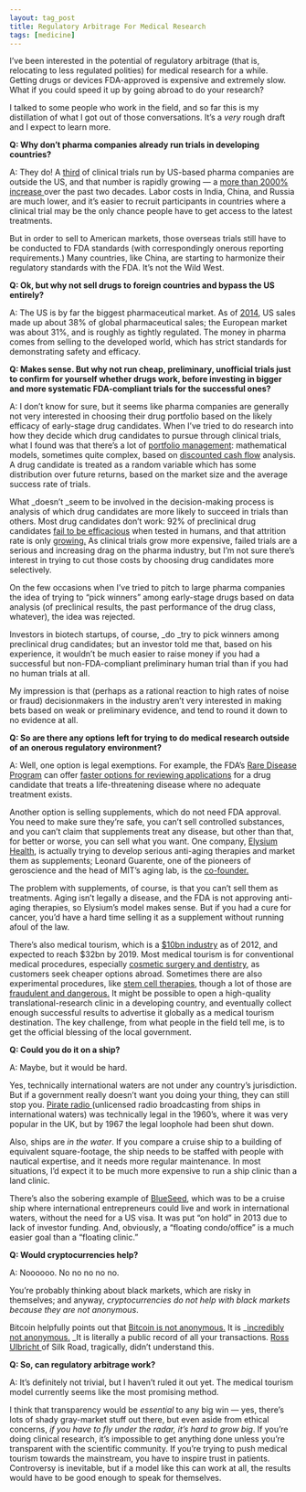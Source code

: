 ```yaml
---
layout: tag_post
title: Regulatory Arbitrage For Medical Research
tags: [medicine]
---
```



I’ve been interested in the potential of regulatory arbitrage (that is, relocating to less regulated polities) for medical research for a while. Getting drugs or devices FDA-approved is expensive and extremely slow.  What if you could speed it up by going abroad to do your research?

I talked to some people who work in the field, and so far this is my distillation of what I got out of those conversations.  It’s a _very_ rough draft and I expect to learn more.

**Q: Why don’t pharma companies already run trials in developing countries?**

A: They do! A [third](http://www.nejm.org/doi/full/10.1056/NEJMsb0803929) of clinical trials run by US-based pharma companies are outside the US, and that number is rapidly growing — a [more than 2000% increase ](http://www.pbs.org/newshour/rundown/sending-us-drug-research-overseas/)over the past two decades. Labor costs in India, China, and Russia are much lower, and it’s easier to recruit participants in countries where a clinical trial may be the only chance people have to get access to the latest treatments.

But in order to sell to American markets, those overseas trials still have to be conducted to FDA standards (with correspondingly onerous reporting requirements.) Many countries, like China, are starting to harmonize their regulatory standards with the FDA.  It’s not the Wild West.

**Q: Ok, but why not sell drugs to foreign countries and bypass the US entirely?**

A: The US is by far the biggest pharmaceutical market. As of [2014](http://www.abpi.org.uk/industry-info/archive/knowledge-hub/global-industry/Pages/industry-market-.aspx), US sales made up about 38% of global pharmaceutical sales; the European market was about 31%, and is roughly as tightly regulated. The money in pharma comes from selling to the developed world, which has strict standards for demonstrating safety and efficacy.

**Q: Makes sense. But why not run cheap, preliminary, unofficial trials just to confirm for yourself whether drugs work, before investing in bigger and more systematic FDA-compliant trials for the successful ones?**

A: I don’t know for sure, but it seems like pharma companies are generally not very interested in choosing their drug portfolio based on the likely efficacy of early-stage drug candidates.  When I’ve tried to do research into how they decide which drug candidates to pursue through clinical trials, what I found was that there’s a lot of [portfolio management](http://cepac.cheme.cmu.edu/pasilectures/reklaitis/blau2004.pdf): mathematical models, sometimes quite complex, based on [discounted cash flow](https://en.wikipedia.org/wiki/Discounted_cash_flow) analysis.  A drug candidate is treated as a random variable which has some distribution over future returns, based on the market size and the average success rate of trials.

What _doesn’t _seem to be involved in the decision-making process is analysis of which drug candidates are more likely to succeed in trials than others. Most drug candidates don’t work: 92% of preclinical drug candidates [fail to be efficacious](http://onlinelibrary.wiley.com/doi/10.1038/clpt.2009.295/abstract) when tested in humans, and that attrition rate is only [growing.](http://www.nature.com/nrd/journal/v10/n6/full/nrd3405.html)  As clinical trials grow more expensive, failed trials are a serious and increasing drag on the pharma industry, but I’m not sure there’s interest in trying to cut those costs by choosing drug candidates more selectively.

On the few occasions when I’ve tried to pitch to large pharma companies the idea of trying to “pick winners” among early-stage drugs based on data analysis (of preclinical results, the past performance of the drug class, whatever), the idea was rejected.

Investors in biotech startups, of course, _do _try to pick winners among preclinical drug candidates; but an investor told me that, based on his experience, it wouldn’t be much easier to raise money if you had a successful but non-FDA-compliant preliminary human trial than if you had no human trials at all.

My impression is that (perhaps as a rational reaction to high rates of noise or fraud) decisionmakers in the industry aren’t very interested in making bets based on weak or preliminary evidence, and tend to round it down to no evidence at all.

**Q: So are there any options left for trying to do medical research outside of an onerous regulatory environment?**

A: Well, one option is legal exemptions. For example, the FDA’s [Rare Disease Program](https://www.fda.gov/aboutfda/centersoffices/officeofmedicalproductsandtobacco/cder/ucm221248.htm) can offer [faster options for reviewing applications](https://www.fda.gov/downloads/RegulatoryInformation/LawsEnforcedbyFDA/SignificantAmendmentstotheFDCAct/FDASIA/UCM404104.pdf) for a drug candidate that treats a life-threatening disease where no adequate treatment exists.

Another option is selling supplements, which do not need FDA approval. You need to make sure they’re safe, you can’t sell controlled substances, and you can’t claim that supplements treat any disease, but other than that, for better or worse, you can sell what you want.  One company, [Elysium Health](https://www.elysiumhealth.com/basis), is actually trying to develop serious anti-aging therapies and market them as supplements; Leonard Guarente, one of the pioneers of geroscience and the head of MIT’s aging lab, is the [co-founder.](http://nymag.com/scienceofus/2016/08/is-elysium-healths-basis-the-fountain-of-youth.html)

The problem with supplements, of course, is that you can’t sell them as treatments. Aging isn’t legally a disease, and the FDA is not approving anti-aging therapies, so Elysium’s model makes sense. But if you had a cure for cancer, you’d have a hard time selling it as a supplement without running afoul of the law.

There’s also medical tourism, which is a [$10bn industry](http://www.prnewswire.com/news-releases/medical-tourism-market-will-reach-usd-325-billion-by-2019-with-cagr-of-179-during-the-forecast-period-of-2013-to-2019-transparency-market-research-518286061.html) as of 2012, and expected to reach $32bn by 2019.  Most medical tourism is for conventional medical procedures, especially [cosmetic surgery and dentistry](https://www.patientsbeyondborders.com/medical-tourism-statistics-facts), as customers seek cheaper options abroad.  Sometimes there are also experimental procedures, like [stem cell therapies](https://hsci.harvard.edu/stem-cell-tourism), though a lot of those are [fraudulent and dangerous.](https://www.nytimes.com/2016/06/23/health/a-cautionary-tale-of-stem-cell-tourism.html)  It might be possible to open a high-quality translational-research clinic in a developing country, and eventually collect enough successful results to advertise it globally as a medical tourism destination.  The key challenge, from what people in the field tell me, is to get the official blessing of the local government.

**Q: Could you do it on a ship?**

A: Maybe, but it would be hard.

Yes, technically international waters are not under any country’s jurisdiction.  But if a government really doesn’t want you doing your thing, they can still stop you. [Pirate radio ](https://en.wikipedia.org/wiki/Pirate_radio_in_the_United_Kingdom)(unlicensed radio broadcasting from ships in international waters) was technically legal in the 1960’s, where it was very popular in the UK, but by 1967 the legal loophole had been shut down.

Also, ships are _in the water_. If you compare a cruise ship to a building of equivalent square-footage, the ship needs to be staffed with people with nautical expertise, and it needs more regular maintenance.  In most situations, I’d expect it to be much more expensive to run a ship clinic than a land clinic.

There’s also the sobering example of [BlueSeed](https://blueseed.com/), which was to be a cruise ship where international entrepreneurs could live and work in international waters, without the need for a US visa. It was put “on hold” in 2013 due to lack of investor funding.  And, obviously, a “floating condo/office” is a much easier goal than a “floating clinic.”

**Q: Would cryptocurrencies help?**

A: Noooooo. No no no no no.

You’re probably thinking about black markets, which are risky in themselves; and anyway, _cryptocurrencies do not help with black markets because they are not anonymous_.

Bitcoin helpfully points out that [Bitcoin is not anonymous.](https://bitcoin.org/en/you-need-to-know)  It is _[incredibly not anonymous.](http://gizmodo.com/a-friendly-reminder-bitcoin-is-not-anonymous-1682885318)  _It is literally a public record of all your transactions.  [Ross Ulbricht ](https://en.wikipedia.org/wiki/Ross_Ulbricht)of Silk Road, tragically, didn’t understand this.

**Q: So, can regulatory arbitrage work?**

A: It’s definitely not trivial, but I haven’t ruled it out yet. The medical tourism model currently seems like the most promising method.

I think that transparency would be _essential_ to any big win — yes, there’s lots of shady gray-market stuff out there, but even aside from ethical concerns, _if you have to fly under the radar, it’s hard to grow big_.  If you’re doing clinical research, it’s impossible to get anything done unless you’re transparent with the scientific community.  If you’re trying to push medical tourism towards the mainstream, you have to inspire trust in patients.  Controversy is inevitable, but if a model like this can work at all, the results would have to be good enough to speak for themselves.
